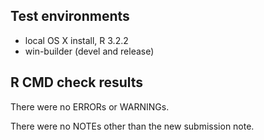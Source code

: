 ## Test environments
 * local OS X install, R 3.2.2
 * win-builder (devel and release)

## R CMD check results
There were no ERRORs or WARNINGs. 

There were no NOTEs other than the new submission note.